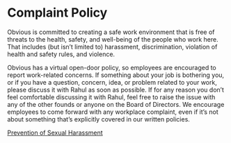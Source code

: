 # Complaint Policy

Obvious is committed to creating a safe work environment that is free of threats to the health, safety, and well-being of the people who work here. That includes (but isn’t limited to) harassment, discrimination, violation of health and safety rules, and violence.

Obvious has a virtual open-door policy, so employees are encouraged to report work-related concerns. If something about your job is bothering you, or if you have a question, concern, idea, or problem related to your work, please discuss it with Rahul as soon as possible. If for any reason you don’t feel comfortable discussing it with Rahul, feel free to raise the issue with any of the other founds or anyone on the Board of Directors. We encourage employees to come forward with any workplace complaint, even if it’s not about something that’s explicitly covered in our written policies.

[Prevention of Sexual Harassment](https://github.com/obvious/handbook/blob/master/1-Employment%20Policies/Prevention%20of%20Sexual%20Harassment.md)